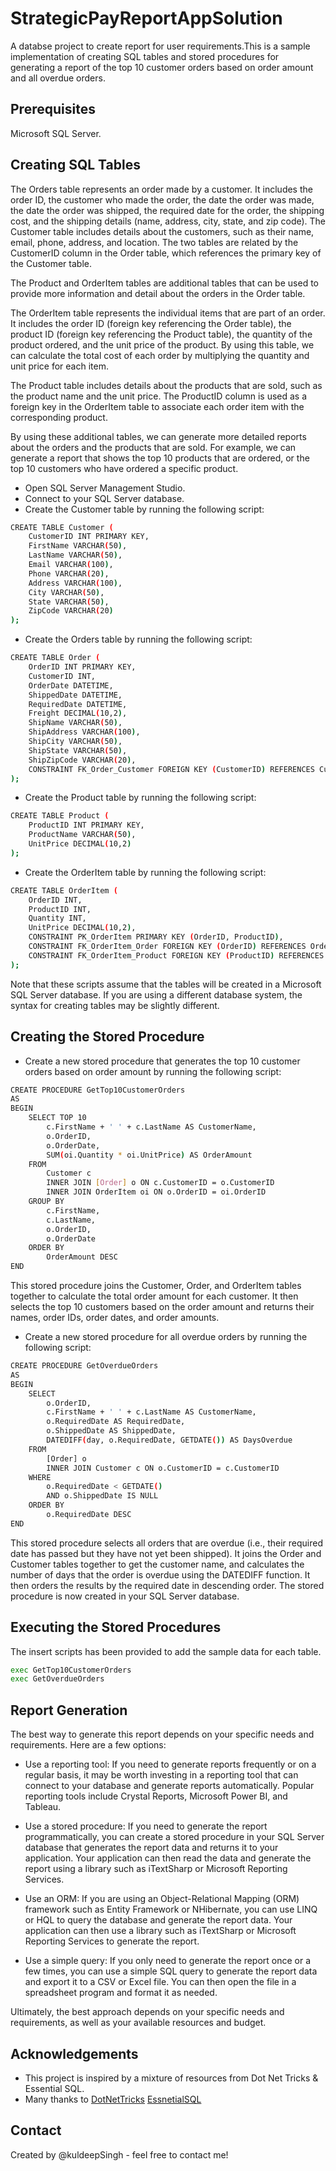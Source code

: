 # StrategicPayReportAppSolution
 A databse project to create report for user requirements.This is a sample implementation of creating SQL tables and stored procedures for generating a report of the top 10 customer orders based on order amount and all overdue orders.

## Prerequisites

Microsoft SQL Server.

## Creating SQL Tables
The Orders table represents an order made by a customer. It includes the order ID, the customer who made the order, the date the order was made, the date the order was shipped, the required date for the order, the shipping cost, and the shipping details (name, address, city, state, and zip code).
The Customer table includes details about the customers, such as their name, email, phone, address, and location.
The two tables are related by the CustomerID column in the Order table, which references the primary key of the Customer table.

The Product and OrderItem tables are additional tables that can be used to provide more information and detail about the orders in the Order table.

The OrderItem table represents the individual items that are part of an order. It includes the order ID (foreign key referencing the Order table), the product ID (foreign key referencing the Product table), the quantity of the product ordered, and the unit price of the product. By using this table, we can calculate the total cost of each order by multiplying the quantity and unit price for each item.

The Product table includes details about the products that are sold, such as the product name and the unit price. The ProductID column is used as a foreign key in the OrderItem table to associate each order item with the corresponding product.

By using these additional tables, we can generate more detailed reports about the orders and the products that are sold. For example, we can generate a report that shows the top 10 products that are ordered, or the top 10 customers who have ordered a specific product.
- Open SQL Server Management Studio.
- Connect to your SQL Server database.
- Create the Customer table by running the following script:

```bash
CREATE TABLE Customer (
    CustomerID INT PRIMARY KEY,
    FirstName VARCHAR(50),
    LastName VARCHAR(50),
    Email VARCHAR(100),
    Phone VARCHAR(20),
    Address VARCHAR(100),
    City VARCHAR(50),
    State VARCHAR(50),
    ZipCode VARCHAR(20)
);
```
- Create the Orders table by running the following script:

```bash
CREATE TABLE Order (
    OrderID INT PRIMARY KEY,
    CustomerID INT,
    OrderDate DATETIME,
    ShippedDate DATETIME,
    RequiredDate DATETIME,
    Freight DECIMAL(10,2),
    ShipName VARCHAR(50),
    ShipAddress VARCHAR(100),
    ShipCity VARCHAR(50),
    ShipState VARCHAR(50),
    ShipZipCode VARCHAR(20),
    CONSTRAINT FK_Order_Customer FOREIGN KEY (CustomerID) REFERENCES Customer(CustomerID)
);
```
- Create the Product table by running the following script:

```bash
CREATE TABLE Product (
    ProductID INT PRIMARY KEY,
    ProductName VARCHAR(50),
    UnitPrice DECIMAL(10,2)
);
```
- Create the OrderItem table by running the following script:

```bash
CREATE TABLE OrderItem (
    OrderID INT,
    ProductID INT,
    Quantity INT,
    UnitPrice DECIMAL(10,2),
    CONSTRAINT PK_OrderItem PRIMARY KEY (OrderID, ProductID),
    CONSTRAINT FK_OrderItem_Order FOREIGN KEY (OrderID) REFERENCES Order(OrderID),
    CONSTRAINT FK_OrderItem_Product FOREIGN KEY (ProductID) REFERENCES Product(ProductID)
);
```
Note that these scripts assume that the tables will be created in a Microsoft SQL Server database. If you are using a different database system, the syntax for creating tables may be slightly different.

## Creating the Stored Procedure
- Create a new stored procedure that generates the top 10 customer orders based on order amount by running the following script:
```bash
CREATE PROCEDURE GetTop10CustomerOrders
AS
BEGIN
    SELECT TOP 10
        c.FirstName + ' ' + c.LastName AS CustomerName,
        o.OrderID,
        o.OrderDate,
        SUM(oi.Quantity * oi.UnitPrice) AS OrderAmount
    FROM
        Customer c
        INNER JOIN [Order] o ON c.CustomerID = o.CustomerID
        INNER JOIN OrderItem oi ON o.OrderID = oi.OrderID
    GROUP BY
        c.FirstName,
        c.LastName,
        o.OrderID,
        o.OrderDate
    ORDER BY
        OrderAmount DESC
END
```
This stored procedure joins the Customer, Order, and OrderItem tables together to calculate the total order amount for each customer. It then selects the top 10 customers based on the order amount and returns their names, order IDs, order dates, and order amounts.

- Create a new stored procedure for all overdue orders by running the following script:
```bash
CREATE PROCEDURE GetOverdueOrders
AS
BEGIN
    SELECT
        o.OrderID,
        c.FirstName + ' ' + c.LastName AS CustomerName,
        o.RequiredDate AS RequiredDate,
        o.ShippedDate AS ShippedDate,
        DATEDIFF(day, o.RequiredDate, GETDATE()) AS DaysOverdue
    FROM
        [Order] o
        INNER JOIN Customer c ON o.CustomerID = c.CustomerID
    WHERE
        o.RequiredDate < GETDATE()
        AND o.ShippedDate IS NULL
    ORDER BY
        o.RequiredDate DESC
END
```
This stored procedure selects all orders that are overdue (i.e., their required date has passed but they have not yet been shipped). It joins the Order and Customer tables together to get the customer name, and calculates the number of days that the order is overdue using the DATEDIFF function. It then orders the results by the required date in descending order.
The stored procedure is now created in your SQL Server database.

## Executing the Stored Procedures
The insert scripts has been provided to add the sample data for each table.
```python
exec GetTop10CustomerOrders
exec GetOverdueOrders
```

## Report Generation
The best way to generate this report depends on your specific needs and requirements. Here are a few options:

- Use a reporting tool: If you need to generate reports frequently or on a regular basis, it may be worth investing in a reporting tool that can connect to your database and generate reports automatically. Popular reporting tools include Crystal Reports, Microsoft Power BI, and Tableau.

- Use a stored procedure: If you need to generate the report programmatically, you can create a stored procedure in your SQL Server database that generates the report data and returns it to your application. Your application can then read the data and generate the report using a library such as iTextSharp or Microsoft Reporting Services.

- Use an ORM: If you are using an Object-Relational Mapping (ORM) framework such as Entity Framework or NHibernate, you can use LINQ or HQL to query the database and generate the report data. Your application can then use a library such as iTextSharp or Microsoft Reporting Services to generate the report.

- Use a simple query: If you only need to generate the report once or a few times, you can use a simple SQL query to generate the report data and export it to a CSV or Excel file. You can then open the file in a spreadsheet program and format it as needed.

Ultimately, the best approach depends on your specific needs and requirements, as well as your available resources and budget.

## Acknowledgements
- This project is inspired by a mixture of resources from Dot Net Tricks & Essential SQL.
- Many thanks to [DotNetTricks](https://www.dotnettricks.com/) [EssnetialSQL](https://www.essentialsql.com/)

## Contact
Created by @kuldeepSingh - feel free to contact me!
